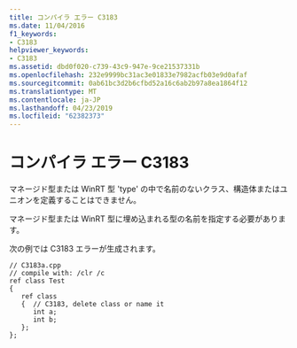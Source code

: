 ```yaml
---
title: コンパイラ エラー C3183
ms.date: 11/04/2016
f1_keywords:
- C3183
helpviewer_keywords:
- C3183
ms.assetid: dbd0f020-c739-43c9-947e-9ce21537331b
ms.openlocfilehash: 232e9999bc31ac3e01833e7982acfb03e9d0afaf
ms.sourcegitcommit: 0ab61bc3d2b6cfbd52a16c6ab2b97a8ea1864f12
ms.translationtype: MT
ms.contentlocale: ja-JP
ms.lasthandoff: 04/23/2019
ms.locfileid: "62382373"
---
```

# <a name="compiler-error-c3183"></a>コンパイラ エラー C3183

マネージド型または WinRT 型 'type' の中で名前のないクラス、構造体またはユニオンを定義することはできません。

マネージド型または WinRT 型に埋め込まれる型の名前を指定する必要があります。

次の例では C3183 エラーが生成されます。

```
// C3183a.cpp
// compile with: /clr /c
ref class Test
{
   ref class
   {  // C3183, delete class or name it
      int a;
      int b;
   };
};
```
